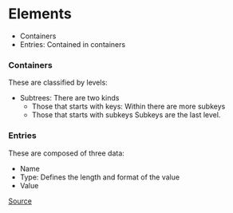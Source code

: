 # Elements
- Containers
- Entries: Contained in containers

### Containers
These are classified by levels:
- Subtrees: There are two kinds
  - Those that starts with keys: Within there are more subkeys
  - Those that starts with subkeys
Subkeys are the last level.

### Entries
These are composed of three data:
- Name
- Type: Defines the length and format of the value
- Value

[Source](https://learn.microsoft.com/en-us/previous-versions/windows/it-pro/windows-server-2003/cc786735(v=ws.10))

